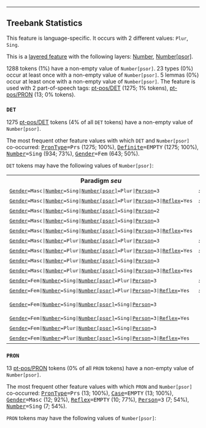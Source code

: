 

--------------------------------------------------------------------------------

## Treebank Statistics

This feature is language-specific.
It occurs with 2 different values: `Plur`, `Sing`.

This is a <a href="../../u/overview/feat-layers.html">layered feature</a> with the following layers: [Number](), [Number[psor]]().

1288 tokens (1%) have a non-empty value of `Number[psor]`.
23 types (0%) occur at least once with a non-empty value of `Number[psor]`.
5 lemmas (0%) occur at least once with a non-empty value of `Number[psor]`.
The feature is used with 2 part-of-speech tags: [pt-pos/DET]() (1275; 1% tokens), [pt-pos/PRON]() (13; 0% tokens).

### `DET`

1275 [pt-pos/DET]() tokens (4% of all `DET` tokens) have a non-empty value of `Number[psor]`.

The most frequent other feature values with which `DET` and `Number[psor]` co-occurred: <tt><a href="PronType.html">PronType</a>=Prs</tt> (1275; 100%), <tt><a href="Definite.html">Definite</a>=EMPTY</tt> (1275; 100%), <tt><a href="Number.html">Number</a>=Sing</tt> (934; 73%), <tt><a href="Gender.html">Gender</a>=Fem</tt> (643; 50%).

`DET` tokens may have the following values of `Number[psor]`:


<table>
  <tr><th>Paradigm <i>seu</i></th><th><tt>Plur</tt></th><th><tt>Sing</tt></th></tr>
  <tr><td><tt><a href="Gender.html">Gender</a>=Masc|<a href="Number.html">Number</a>=Sing|<a href="Number[psor].html">Number[psor]</a>=Plur|<a href="Person.html">Person</a>=3</tt></td><td><i>seu</i></td><td></td></tr>
  <tr><td><tt><a href="Gender.html">Gender</a>=Masc|<a href="Number.html">Number</a>=Sing|<a href="Number[psor].html">Number[psor]</a>=Plur|<a href="Person.html">Person</a>=3|<a href="Reflex.html">Reflex</a>=Yes</tt></td><td><i>seu</i></td><td></td></tr>
  <tr><td><tt><a href="Gender.html">Gender</a>=Masc|<a href="Number.html">Number</a>=Sing|<a href="Number[psor].html">Number[psor]</a>=Sing|<a href="Person.html">Person</a>=2</tt></td><td></td><td><i>seu</i></td></tr>
  <tr><td><tt><a href="Gender.html">Gender</a>=Masc|<a href="Number.html">Number</a>=Sing|<a href="Number[psor].html">Number[psor]</a>=Sing|<a href="Person.html">Person</a>=3</tt></td><td></td><td><i>seu</i></td></tr>
  <tr><td><tt><a href="Gender.html">Gender</a>=Masc|<a href="Number.html">Number</a>=Sing|<a href="Number[psor].html">Number[psor]</a>=Sing|<a href="Person.html">Person</a>=3|<a href="Reflex.html">Reflex</a>=Yes</tt></td><td></td><td><i>seu</i></td></tr>
  <tr><td><tt><a href="Gender.html">Gender</a>=Masc|<a href="Number.html">Number</a>=Plur|<a href="Number[psor].html">Number[psor]</a>=Plur|<a href="Person.html">Person</a>=3</tt></td><td><i>seus</i></td><td></td></tr>
  <tr><td><tt><a href="Gender.html">Gender</a>=Masc|<a href="Number.html">Number</a>=Plur|<a href="Number[psor].html">Number[psor]</a>=Plur|<a href="Person.html">Person</a>=3|<a href="Reflex.html">Reflex</a>=Yes</tt></td><td><i>seus</i></td><td></td></tr>
  <tr><td><tt><a href="Gender.html">Gender</a>=Masc|<a href="Number.html">Number</a>=Plur|<a href="Number[psor].html">Number[psor]</a>=Sing|<a href="Person.html">Person</a>=3</tt></td><td></td><td><i>seus</i></td></tr>
  <tr><td><tt><a href="Gender.html">Gender</a>=Masc|<a href="Number.html">Number</a>=Plur|<a href="Number[psor].html">Number[psor]</a>=Sing|<a href="Person.html">Person</a>=3|<a href="Reflex.html">Reflex</a>=Yes</tt></td><td></td><td><i>seus</i></td></tr>
  <tr><td><tt><a href="Gender.html">Gender</a>=Fem|<a href="Number.html">Number</a>=Sing|<a href="Number[psor].html">Number[psor]</a>=Plur|<a href="Person.html">Person</a>=3</tt></td><td><i>sua</i></td><td></td></tr>
  <tr><td><tt><a href="Gender.html">Gender</a>=Fem|<a href="Number.html">Number</a>=Sing|<a href="Number[psor].html">Number[psor]</a>=Plur|<a href="Person.html">Person</a>=3|<a href="Reflex.html">Reflex</a>=Yes</tt></td><td><i>sua</i></td><td></td></tr>
  <tr><td><tt><a href="Gender.html">Gender</a>=Fem|<a href="Number.html">Number</a>=Sing|<a href="Number[psor].html">Number[psor]</a>=Sing|<a href="Person.html">Person</a>=3</tt></td><td></td><td><i>sua, seu</i></td></tr>
  <tr><td><tt><a href="Gender.html">Gender</a>=Fem|<a href="Number.html">Number</a>=Sing|<a href="Number[psor].html">Number[psor]</a>=Sing|<a href="Person.html">Person</a>=3|<a href="Reflex.html">Reflex</a>=Yes</tt></td><td></td><td><i>sua</i></td></tr>
  <tr><td><tt><a href="Gender.html">Gender</a>=Fem|<a href="Number.html">Number</a>=Plur|<a href="Number[psor].html">Number[psor]</a>=Sing|<a href="Person.html">Person</a>=3</tt></td><td></td><td><i>suas</i></td></tr>
  <tr><td><tt><a href="Gender.html">Gender</a>=Fem|<a href="Number.html">Number</a>=Plur|<a href="Number[psor].html">Number[psor]</a>=Sing|<a href="Person.html">Person</a>=3|<a href="Reflex.html">Reflex</a>=Yes</tt></td><td></td><td><i>suas</i></td></tr>
</table>

### `PRON`

13 [pt-pos/PRON]() tokens (0% of all `PRON` tokens) have a non-empty value of `Number[psor]`.

The most frequent other feature values with which `PRON` and `Number[psor]` co-occurred: <tt><a href="PronType.html">PronType</a>=Prs</tt> (13; 100%), <tt><a href="Case.html">Case</a>=EMPTY</tt> (13; 100%), <tt><a href="Gender.html">Gender</a>=Masc</tt> (12; 92%), <tt><a href="Reflex.html">Reflex</a>=EMPTY</tt> (10; 77%), <tt><a href="Person.html">Person</a>=3</tt> (7; 54%), <tt><a href="Number.html">Number</a>=Sing</tt> (7; 54%).

`PRON` tokens may have the following values of `Number[psor]`:


